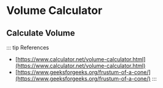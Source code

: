 <script setup>
  import CalcPicker from '../components/calc-picker.vue'

  // https://www.calculator.net/volume-calculator.html
  const solidVolumeData = [ 
    { id: 0, title: 'Cube', calcUrl: 'c-20220716.172000808-e3d-05f451-553bb2' },
    { id: 1, title: 'Cuboid (Box)', calcUrl: 'c-20220626.220641144-e3d-05f4d1-5d8b7a' },
    { id: 2, title: 'Sphere', calcUrl: 'c-20220626.223910362-e3d-0de427-5119fd' },
    { id: 3, title: 'Cylinder', calcUrl: 'c-20220611.175626449-e3d-037420-51bb56' },
    { id: 4, title: 'Elliptic Cylinder', calcUrl: 'c-20220920.033840163-e3d-0f84ef-5edb58' },
    { id: 5, title: 'Cone', calcUrl: 'c-20220716.174601925-e3d-0c9401-563802' },
    { id: 6, title: 'Capsule', calcUrl: 'c-20220807.064122369-e3d-0744c8-503a80' },
    { id: 7, title: 'Spherical Cap', calcUrl: 'c-20220807.070414714-e3d-0bb4e3-5689e2' },
    { id: 8, title: 'Ellipsoid', calcUrl: 'c-20220808.061211557-e3d-0bf446-5c68f6' },
    { id: 9, title: 'Conical Frustum', calcUrl: 'c-20220808.061957137-e3d-00b411-535b01' },
    { id: 10, title: 'Square Pyramid', calcUrl: 'c-20220808.062350922-e3d-0a146b-5eab54' },
    { id: 11, title: 'Pipe / Tube', calcUrl: 'c-20220808.062654219-e3d-00e4d4-559b68' },
    
  ];

</script>

# Volume Calculator

## Calculate Volume
<CalcPicker :calcsData = "solidVolumeData" :iframeHeight="1060"></CalcPicker>

::: tip References
- [https://www.calculator.net/volume-calculator.html](https://www.calculator.net/volume-calculator.html)
- [https://www.geeksforgeeks.org/frustum-of-a-cone/](https://www.geeksforgeeks.org/frustum-of-a-cone/)
:::
